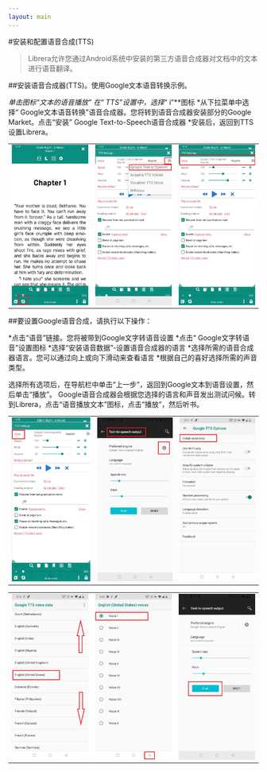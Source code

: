 ```yaml
---
layout: main
---
```


#安装和配置语音合成(TTS)

> Librera允许您通过Android系统中安装的第三方语音合成器对文档中的文本进行语音翻译。

##安装语音合成器(TTS)。使用Google文本语音转换示例。

*单击图标“文本的语音播放”
*在“ TTS”设置中，选择**“ i”**图标
*从下拉菜单中选择“ Google文本语音转换”语音合成器。您将转到语音合成器安装部分的Google Market。点击“安装” Google Text-to-Speech语音合成器
*安装后，返回到TTS设置Librera。

||||
|-|-|-|
|![](1.jpg)|![](3.jpg)|![](2.jpg)|

##要设置Google语音合成，请执行以下操作：

*点击“语音”链接。您将被带到Google文字转语音设置
*点击“ Google文字转语音”设置图标
*选择“安装语音数据”-设置语音合成器的语言
*选择所需的语音合成器语言。您可以通过向上或向下滑动来查看语言
*根据自己的喜好选择所需的声音类型。

选择所有选项后，在导航栏中单击“上一步”，返回到Google文本到语音设置，然后单击“播放”。 Google语音合成器会根据您选择的语言和声音发出测试问候。转到Librera，点击“语音播放文本”图标，点击“播放”，然后听书。

||||
|-|-|-|
|![](4.jpg)|![](5.jpg)|![](6.jpg)|

||||
|-|-|-|
|![](7.jpg)|![](8.jpg)|![](9.jpg)|
